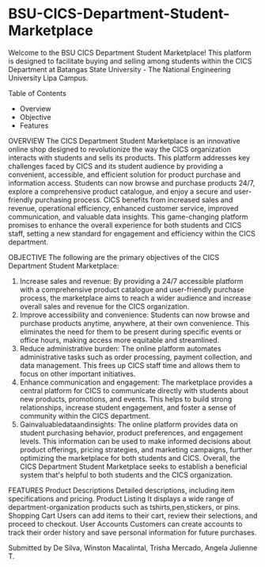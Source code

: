 # BSU-CICS-Department-Student-Marketplace

Welcome to the BSU CICS Department Student Marketplace! This platform is designed to facilitate buying and selling among students within the CICS Department at Batangas State University - The National Engineering University Lipa Campus.

Table of Contents
- Overview
- Objective
- Features

OVERVIEW
The CICS Department Student Marketplace is an innovative online shop designed to revolutionize the way the CICS organization interacts with students and sells its products. This platform addresses key challenges faced by CICS and its student audience by providing a convenient, accessible, and efficient solution for product purchase and information access. Students can now browse and purchase products 24/7, explore a comprehensive product catalogue, and enjoy a secure and user-friendly purchasing process. CICS benefits from increased sales and revenue, operational efficiency, enhanced customer service, improved communication, and valuable data insights. This game-changing platform promises to enhance the overall experience for both students and CICS staff, setting a new standard for engagement and efficiency within the CICS department.

OBJECTIVE
The following are the primary objectives of the CICS Department Student Marketplace:
1. Increase sales and revenue:
    By providing a 24/7 accessible platform with a comprehensive product catalogue and user-friendly purchase process, the marketplace aims to reach a wider audience and increase overall sales and revenue for the CICS organization.
2. Improve accessibility and convenience:
    Students can now browse and purchase products anytime, anywhere, at their own convenience. This eliminates the need for them to be present during specific events or office hours, making access more equitable and streamlined.
3. Reduce administrative burden:
    The online platform automates administrative tasks such as order processing, payment collection, and data management. This frees up CICS staff time and allows them to focus on other important initiatives.
4. Enhance communication and engagement:
    The marketplace provides a central platform for CICS to communicate directly with students about new products, promotions, and events. This helps to build strong relationships, increase student engagement, and foster a sense of community within the CICS department.
5. Gainvaluabledataandinsights:
    The online platform provides data on student purchasing behavior, product preferences, and engagement levels. This information can be used to make informed decisions about product offerings, pricing strategies, and marketing campaigns, further optimizing the marketplace for both students and CICS.
Overall, the CICS Department Student Marketplace seeks to establish a beneficial system that's helpful to both students and the CICS organization.

FEATURES
Product Descriptions
    Detailed descriptions, including item specifications and pricing.
Product Listing
    It displays a wide range of department-organization products such as tshirts,pen,stickers, or pins.
Shopping Cart
    Users can add items to their cart, review their selections, and proceed to checkout.
User Accounts
    Customers can create accounts to track their order history and save personal information for future purchases.



Submitted by
De Silva, Winston
Macalintal, Trisha 
Mercado, Angela Julienne T.
